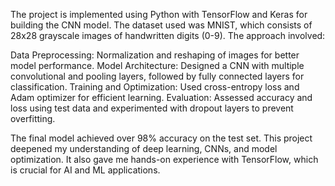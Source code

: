 The project is implemented using Python with TensorFlow and Keras for building the CNN model. The dataset used was MNIST, which consists of 28x28 grayscale images of handwritten digits (0-9). The approach involved:

Data Preprocessing: Normalization and reshaping of images for better model performance.
Model Architecture: Designed a CNN with multiple convolutional and pooling layers, followed by fully connected layers for classification.
Training and Optimization: Used cross-entropy loss and Adam optimizer for efficient learning.
Evaluation: Assessed accuracy and loss using test data and experimented with dropout layers to prevent overfitting.

The final model achieved over 98% accuracy on the test set. This project deepened my understanding of deep learning, CNNs, and model optimization. It also gave me hands-on experience with TensorFlow, which is crucial for AI and ML applications.

